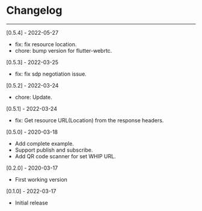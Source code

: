 # Changelog

--------------------------------------------------------------------------------
[0.5.4] - 2022-05-27

* fix: fix resource location.
* chore: bump version for flutter-webrtc.

[0.5.3] - 2022-03-25

* fix: fix sdp negotiation issue.

[0.5.2] - 2022-03-24

* chore: Update.

[0.5.1] - 2022-03-24

* fix: Get resource URL(Location) from the response headers.

[0.5.0] - 2020-03-18

* Add complete example.
* Support publish and subscribe.
* Add QR code scanner for set WHIP URL.

[0.2.0] - 2020-03-17

* First working version

[0.1.0] - 2022-03-17

* Initial release
